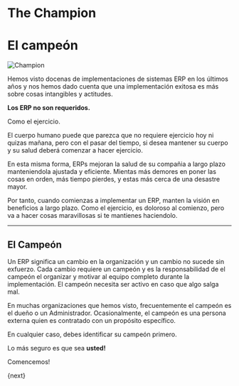 # The Champion

<!-- no-heading -->

<h1 class="white">El campeón</h1>

<img alt="Champion" class="screenshot" src="{{docs_base_url}}/assets/img/setup/implementation-image.png">

Hemos visto docenas de implementaciones de sistemas ERP en los últimos años
y nos hemos dado cuenta que una implementación exitosa es más sobre cosas intangibles y actitudes.

**Los ERP no son requeridos.**

Como el ejercicio.

El cuerpo humano puede que parezca que no requiere ejercicio hoy ni quizas mañana, pero con el pasar del tiempo,
	si desea mantener su cuerpo y su salud deberá comenzar a hacer ejercicio.

En esta misma forma, ERPs mejoran la salud de su compañia a largo plazo manteniendola ajustada y eficiente.
  	Mientas más demores en poner las cosas en orden, más tiempo pierdes, y estas más cerca de una desastre mayor.

Por tanto, cuando comienzas a implementar un ERP, manten la visión en beneficios a largo plazo.
    	Como el ejercicio, es doloroso al comienzo, pero va a hacer cosas maravillosas si te mantienes haciendolo.

* * *

## El Campeón

Un ERP significa un cambio en la organización y un cambio no sucede sin exfuerzo.
Cada cambio requiere un campeón y es la responsabilidad de el campeón el
organizar y motivar al equipo completo durante la implementación.
El campeón necesita ser activo en caso que algo salga mal.

En muchas organizaciones que hemos visto, frecuentemente el campeón es el dueño o un Administrador.
	Ocasionalmente, el campeón es una persona externa quien es contratado con un propósito específico.

En cualquier caso, debes identificar su campeón primero.

Lo más seguro es que sea **usted!**

Comencemos!

{next}
